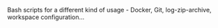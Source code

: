 Bash scripts for a different kind of usage - Docker, Git, log-zip-archive, workspace configuration...
